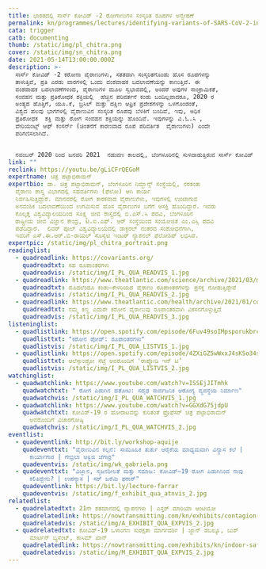 ```yaml
---
title: ಭಾರತದಲ್ಲಿ ಸಾರ್ಸ್‌ ಕೋವಿಡ್‌ -2 ರೋಗಾಣುಗಳ ಸಂಸ್ಕರಿತ ರೂಪಗಳ ಅನ್ವೇಷಣೆ
permalink: kn/programmes/lectures/identifying-variants-of-SARS-CoV-2-in-India/
cata: trigger
catb: documenting
thumb: /static/img/pl_chitra.png
cover: /static/img/sn_chitra.png
date: 2021-05-14T13:00:00.000Z
description: >-
  ಸಾರ್ಸ್‌ ಕೋವಿಡ್‌ -2 ಕರೋನಾ ವೈರಾಣುಗಳು, ಸತತವಾಗಿ ಸಂಸ್ಕರಿತಗೊಂಡು ಹೊಸ ರೂಪಗಳನ್ನು
  ತಾಳುತ್ತಿವೆ, ಪ್ರತಿ ಎರಡು ವಾರಗಳಲ್ಲಿ ಒಂದು ವಂಶವಾಹಕ ಬದಲಾವಣೆಯನ್ನು ಕಾಣುತ್ತಿವೆ. ಈ
  ವಂಶವಾಹಕ ಬದಲಾವಣೆಗಳಿಂದ, ವೈರಾಣುಗಳ ಮೂಲ ಸ್ವಭಾವದಲ್ಲಿ, ಅಂದರೆ ಅವುಗಳ ಸಾಂಕ್ರಾಮಿಕತೆ,
  ಸಂವಹನ ಮತ್ತು ಪ್ರತಿರೋಧಕ ಶಕ್ತಿಯಲ್ಲಿ  ಹೆಚ್ಚಿನ ಪರಿವರ್ತನೆ ಕಂಡು ಬಂದಿಲ್ಲವಾದರೂ, 2020 ರ
  ಅಂತ್ಯದ ಹೊತ್ತಿಗೆ, ಯೂ.ಕೆ, ಬ್ರಸಿಲ್‌ ಮತ್ತು ದಕ್ಷಿಣ ಆಫ್ರಿಕ ಪ್ರದೇಶಗಳನ್ನು ಒಳಗೊಂಡಂತೆ,
  ವಿಶ್ವದ ಹಲವು ಭಾಗಗಳಲ್ಲಿ ವೈರಾಣುವಿನ ಸಂಸ್ಕರಿತ ರೂಪವು ಬೆಳಕಿಗೆ ಬಂದಿವೆ, ಇವು, ಅಧಿಕ
  ಪ್ರತಿರೋಧಕ  ಶಕ್ತಿ ಮತ್ತು ರೋಗ ಸಂವಹನ ಶಕ್ತಿಯನ್ನು ಹೊಂದಿವೆ. ಇವುಗಳನ್ನು ವಿ.ಓ.ಸಿ ,
  ವೇರಿಯಂಟ್ಸ್ ಆಫ್‌ ಕಂಸರ್ನ್ ‌(ಚಿಂತನೆಗೆ ಕಾರಣವಾದ ರೂಪ ಪರಿವರ್ತಿತ  ವೈರಾಣುಗಳು) ಎಂದೇ
  ಪರಿಗಣಿಸಲಾಗಿದೆ.  


  ನವಂಬರ್‌ 2020 ರಿಂದ ಜನವರಿ 2021  ನಡುವಣ ಕಾಲದಲ್ಲಿ, ಬೆಂಗಳೂರಿನಲ್ಲಿ ಸುಳಿದಾಡುತ್ತಿರುವ ಸಾರ್ಸ್‌ ಕೋವಿಡ್‌ -2 ಕರೋನಾ ವೈರಾಣುಗಳ ಸಂಸ್ಕರಿತ ರೂಪಗಳ ಬಗೆಗೆ ತಮ್ಮ ಅಧ್ಯಯನದ ಅನುಭವವನ್ನು ಈ ಮೂಲಕ ತಮ್ಮಂದಿಗೆ ಹಂಚಿಕೊಳ್ಳಲಿದ್ದಾರೆ.
link: ""
reclink: https://youtu.be/gLiCFrQEGoM
expertname: ಚಿತ್ರ ಪಟ್ಟಾಭಿರಾಮನ್‌
expertbio: ಡಾ. ಚಿತ್ರ ಪಟ್ಟಾಭಿರಾಮನ್‌, ಬೆಂಗಳೂರಿನ ನಿಮ್ಹಾನ್ಸ್‌ ಸಂಸ್ಥೆಯಲ್ಲಿ, ನರತಂತು
  ವೈರಾಣು ಶಾಸ್ತ್ರ ವಿಭಾಗದಲ್ಲಿ ಸಹವರ್ತಿಗಳು (ಫೆಲೋ) ಆಗಿ ಕಾರ್ಯ
  ನಿರ್ವಹಿಸುತ್ತಿದ್ದಾರೆ. ಮಾನವರಲ್ಲಿ ರೋಗ ಕಾರಕವಾದ ವೈರಾಣುಗಳು, ಇವುಗಳಲ್ಲಿ ಉಂಟಾಗುವ
  ಅನವಂಶಿಕ ಬದಲಾವಣೆಯಿಂದ ಉಗಮಿಸುವ ಹೊಸ ವೈರಾಣುಗಳ ಬಗೆಗೆ ಆಸಕ್ತಿ ಹೊಂದಿದ್ದಾರೆ. ಇವರು
  ಕೊಲ್ಕತ್ತ ವಿಶ್ವವಿದ್ಯಾಲಯದಿಂದ ಸೂಕ್ಷ್ಮ ಜೀವ ಶಾಸ್ತ್ರದಲ್ಲಿ ಬಿ.ಎಸ್.ಸಿ ಪದವಿ, ಬೆಂಗಳೂರಿನ
  ರಾಷ್ಟ್ರೀಯ ಜೀವ ವಿಜ್ಞಾನ ಕೇಂದ್ರ, ಟಿ.ಐ.ಎಫ್. ಆರ್‌ ಸಂಸ್ಥೆಯಿಂದ ಸಂಯೋಜಿತ ಎಂ.ಎಸ್ಸಿ ಪದವಿ
  ಪಡೆದಿದ್ದಾರೆ.  ಲಿವರ್ ಪೂಲ್ ವಿಶ್ವವಿದ್ಯಾಲಯದಲ್ಲಿ ಡಾಕ್ಟರಲ್‌ ನಂತರದ ಸಂಶೋಧನೆಗಾಗಿ,
  ಇವರಿಗೆ ಎಸ್.ಈ.ಆರ್.ಬಿ-ರಾಯಲ್‌ ಸೊಸೈಟಿ ಇಂಟರ್‌ ನ್ಯಾಶನಲ್‌ ಫೆಲೋಶಿಪ್‌ ಲಭಿಸಿದೆ.
expertpic: /static/img/pl_chitra_portrait.png
readinglist:
  - quadreadlink: https://covariants.org/
    quadreadtxt: ಸಹ ರೂಪಾಂತರಗಳು
    quadreadvis: /static/img/I_PL_QUA_READVIS_1.jpg
  - quadreadlink: https://www.theatlantic.com/science/archive/2021/03/massive-global-hunt-variants-under-way/618230/
    quadreadtxt: ಮೊದಲೆಂದೂ ಕಂಡು–ಕೇಳರಿಯದ ವೈರಾಣು ರೂಪಾಂತರಗಳನ್ನು ಪ್ರಸಕ್ತ ನೋಡುತ್ತಿದ್ದೇವೆ
    quadreadvis: /static/img/I_PL_QUA_READVIS_2.jpg
  - quadreadlink: https://www.theatlantic.com/health/archive/2021/01/coronavirus-mutations-variants/617694/
    quadreadtxt: ನಮ್ಮ ಕಣ್ಣ ಎದುರೇ ಕರೋನ ವೈರಾಣುವು ರೂಪಾಂತರವಾಗಿ ವಿಕಸನಗೊಳ್ಳುತ್ತಿದೆ
    quadreadvis: /static/img/I_PL_QUA_READVIS_3.jpg
listeninglist:
  - quadlistlink: https://open.spotify.com/episode/6Fuv49soIMpsporukbrcil
    quadlisttxt: "ಕರೋನ ಪೋಡ್‌: ರೂಪಾಂತರಗಳು"
    quadlistvis: /static/img/I_PL_QUA_LISTVIS_1.jpg
  - quadlistlink: https://open.spotify.com/episode/4ZXiGZ5wWxxJ4sKSo34sV0?si=4KcKfEEbTgWl8uW-ipXVvw
    quadlisttxt: ಆಲೆಸ್ಸಾಂಡ್ರೋ ಸೆಟ್ಟೆ ಅವರೊಂದಿಗೆ 'ರಾಪ್ಸೋಡಿ ಇನ್‌ ಟಿʼ
    quadlistvis: /static/img/I_PL_QUA_LISTVIS_2.jpg
watchinglist:
  - quadwatchlink: https://www.youtube.com/watch?v=ISSEjJITmhk
    quadwatchtxt: " ರೋಗ ಪಿಡುಗಿನ ಹತೋಟಿ: ಸದೃಢ ಸಾರ್ವಜನಿಕ ಆರೋಗ್ಯ ವ್ಯವಸ್ಥೆಯ ನಿರ್ಮಾಣ"
    quadwatchvis: /static/img/I_PL_QUA_WATCHVIS_1.jpg
  - quadwatchlink: https://www.youtube.com/watch?v=GGXdG75jdpU
    quadwatchtxt: ಕೋವಿಡ್-19‌ ರ ಹೋರಾಟವನ್ನು ಕುರಿತಂತೆ ಫ್ರೊಫೆಸರ್‌ ಚಿತ್ರ ಪಟ್ಟಾಭಿರಾಮನ್‌
      ಅವರೊಂದಿಗೆ ವಿಚಾರಗೋಷ್ಠಿ
    quadwatchvis: /static/img/I_PL_QUA_WATCHVIS_2.jpg
eventlist:
  - quadeventlink: http://bit.ly/workshop-aquije
    quadeventtxt: "ವೈರಾಣುವಿನ ಕಲ್ಪನೆ: ಸಾಮೂಹಿಕ ತುರ್ತು ಆರೈಕೆಯ ಮಾಧ್ಯಮವಾಗಿ ವಿನ್ಯಾಸ ಕಲೆ |
      ಕಾರ್ಯಾಗಾರ | ಗೇಬ್ರಿಲಾ ಆಕ್ವಿಜಿ ಜೆಗಾರ್ರ"
    quadeventvis: /static/img/wk_gabriela.png
  - quadeventtxt: "ವಿಜ್ಞಾನ, ಸೃಜನಶೀಲತೆ ಮತ್ತು ಸಮಾಜ: ಕೋವಿಡ್‌–19 ರೋಗ ಪಿಡುಗಿನಿಂದ ನಾವು
      ಕಲಿತಿದ್ದೇನು? | ಉಪನ್ಯಾಸ | ಸರ್‌ ಜರೆಮಿ ಫರಾರ್‌"
    quadeventlink: https://bit.ly/lecture-farrar
    quadeventvis: /static/img/f_exhibit_qua_atnvis_2.jpg
relatedlist:
  - quadrelatedtxt: 21ನೇ ಶತಮಾನದಲ್ಲಿ ವ್ಯಾಪನಗಳು | ಎಸ್ತರ್‌ ಮಾರಿಯಾ ಆಂಟಿಯೋ
    quadrelatedlink: https://nowtransmitting.com/kn/exhibits/contagion-21st-century/
    quadrelatedvis: /static/img/A_EXHIBIT_QUA_EXPVIS_2.jpg
  - quadrelatedtxt: ಕೋವಿಡ್-19 ‌ಒಳಾಂಗಣ ಸುರಕ್ಷತಾ ಮಾರ್ಗದರ್ಶಿ | ಜ್ಹಾನ್‌ ಡಬಲ್ಯೂ, ಬುಶ್
      ಮಾರ್ಟಿನ್‌ ಬ್ಯಸೆಂಟ್, ಕಾಸಿಮ್‌ ಖಾನ್‌
    quadrelatedlink: https://nowtransmitting.com/exhibits/kn/indoor-safety-guidelines/
    quadrelatedvis: /static/img/M_EXHIBIT_QUA_EXPVIS_2.jpg
---
```

